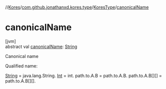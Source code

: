 //[Kores](../../../index.md)/[com.github.jonathanxd.kores.type](../index.md)/[KoresType](index.md)/[canonicalName](canonical-name.md)

# canonicalName

[jvm]\
abstract val [canonicalName](canonical-name.md): [String](https://kotlinlang.org/api/latest/jvm/stdlib/kotlin/-string/index.html)

Canonical name

Qualified name:

[String](https://kotlinlang.org/api/latest/jvm/stdlib/kotlin/-string/index.html) = java.lang.String. [Int](https://kotlinlang.org/api/latest/jvm/stdlib/kotlin/-int/index.html) = int. path.to.A.B = path.to.A.B. path.to.A.B[][] = path.to.A.B[][].
